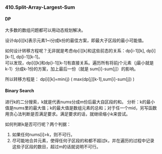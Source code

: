 ### 410.Split-Array-Largest-Sum

#### DP  
大多数的数组问题都可以用动态规划解决。 

设计dp[i][k]表示元素1~i分成k份的最佳方案，即最大子区段的最小可能值。  

如何设计转移方程呢？无非就是考虑dp[i][k]和这些前态的关系：dp[i-1][k], dp[i][k-1], dp[i-1][k-1]。  
可以发现，dp[i][k]和dp[i-1][k-1]有直接关系。遍历所有将前j个元素（j最小就是k-1）分成k-1份的方案，加上最后一份（就是 sum[i]-sum[j]）的影响。 

所以转移方程是： dp[i][k]=min{j} ( max(dp[j][k-1],sum[i]-sum[j]) )

#### Binary Search
进行k的二分搜索，k就是代表nums分成m份后最大自区段的和。
分析：k的最小值是nums里的最大值；k的最大值是数组元素的总和；对于任一个mid，另写函数用贪心法判断是否满足要求。满足要求的话，就继续缩小k来尝试。

如何判断k是否可行呢？两个判据：
1. 如果任何nums[i]>k，则不可行。
2. 尽可能地合并元素，使得任何子区段的和都不超过k，并在遍历的过程中记录这些子区段的数目，超过m的话就说明不可行。

